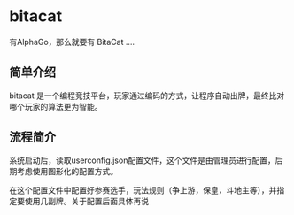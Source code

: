# bitacat

有AlphaGo，那么就要有 BitaCat ....

## 简单介绍

bitacat 是一个编程竞技平台，玩家通过编码的方式，让程序自动出牌，最终比对哪个玩家的算法更为智能。

## 流程简介

系统启动后，读取userconfig.json配置文件，这个文件是由管理员进行配置，后期考虑使用图形化的配置方式。

在这个配置文件中配置好参赛选手，玩法规则（争上游，保皇，斗地主等），并指定要使用几副牌。关于配置后面具体再说
